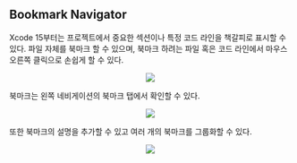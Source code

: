 ## Bookmark Navigator

Xcode 15부터는 프로젝트에서 중요한 섹션이나 특정 코드 라인을 책갈피로 표시할 수 있다. 파일 자체를 북마크 할 수 있으며, 북마크 하려는 파일 혹은 코드 라인에서 마우스 오른쪽 클릭으로 손쉽게 할 수 있다.

<p align="center">
<img src="https://github.com/anjaeyoung26/GithubActions/assets/61190690/008b27e1-2406-4340-914a-6eaa905dcda4">
</p>

북마크는 왼쪽 네비게이션의 북마크 탭에서 확인할 수 있다.

<p align="center">
<img src="https://github.com/anjaeyoung26/GithubActions/assets/61190690/26b916b1-c9d0-4f92-a7d9-334170b119da">
</p>

또한 북마크의 설명을 추가할 수 있고 여러 개의 북마크를 그룹화할 수 있다.

<p align="center">
<img src="https://github.com/anjaeyoung26/GithubActions/assets/61190690/f8f3685c-1d3d-4a1f-b971-13453cc461a9">
</p>
